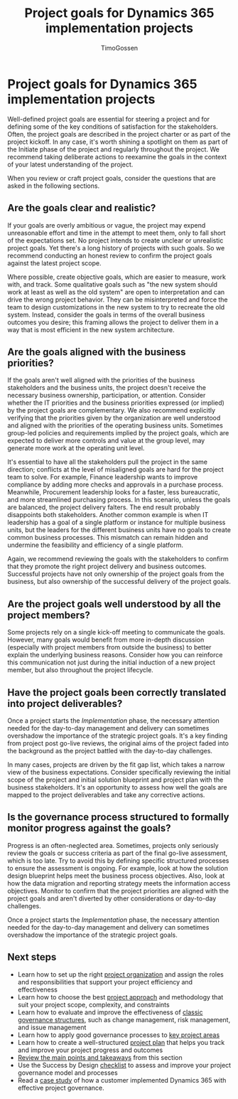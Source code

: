 ﻿---
title: Project goals for Dynamics 365 implementation projects
description: Learn about the importance of project goals in Dynamics 365 implementation projects, including questions to consider when forming your goals.
author: TimoGossen
ms.author: timogoss
ms.date: 01/22/2024
ms.topic: conceptual
---

# Project goals for Dynamics 365 implementation projects

Well-defined project goals are essential for steering a project and for defining some of the key conditions of satisfaction for the stakeholders. Often, the project goals are described in the project charter or as part of the project kickoff. In any case, it's worth shining a spotlight on them as part of the Initiate phase of the project and regularly throughout the project. We recommend taking deliberate actions to reexamine the goals in the context of your latest understanding of the project.

When you review or craft project goals, consider the questions that are asked in the following sections.

## Are the goals clear and realistic?

If your goals are overly ambitious or vague, the project may expend unreasonable effort and time in the attempt to meet them, only to fall short of the expectations set. No project intends to create unclear or unrealistic project goals. Yet there's a long history of projects with such goals. So we recommend conducting an honest review to confirm the project goals against the latest project scope.

Where possible, create objective goals, which are easier to measure, work with, and track. Some qualitative goals such as "the new system should work at least as well as the old system" are open to interpretation and can drive the wrong project behavior. They can be misinterpreted and force the team to design customizations in the new system to try to recreate the old system. Instead, consider the goals in terms of the overall business outcomes you desire; this framing allows the project to deliver them in a way that is most efficient in the new system architecture.

## Are the goals aligned with the business priorities?

If the goals aren't well aligned with the priorities of the business stakeholders and the business units, the project doesn't receive the necessary business ownership, participation, or attention. Consider whether the IT priorities and the business priorities expressed (or implied) by the project goals are complementary. We also recommend explicitly verifying that the priorities given by the organization are well understood and aligned with the priorities of the operating business units. Sometimes group-led policies and requirements implied by the project goals, which are expected to deliver more controls and value at the group level, may generate more work at the operating unit level.

It's essential to have all the stakeholders pull the project in the same direction; conflicts at the level of misaligned goals are hard for the project team to solve. For example, Finance leadership wants to improve compliance by adding more checks and approvals in a purchase process. Meanwhile, Procurement leadership looks for a faster, less bureaucratic, and more streamlined purchasing process. In this scenario, unless the goals are balanced, the project delivery falters. The end result probably disappoints both stakeholders. Another common example is when IT leadership has a goal of a single platform or instance for multiple business units, but the leaders for the different business units have no goals to create common business processes. This mismatch can remain hidden and undermine the feasibility and efficiency of a single platform.

Again, we recommend reviewing the goals with the stakeholders to confirm that they promote the right project delivery and business outcomes. Successful projects have not only ownership of the project goals from the business, but also ownership of the successful delivery of the project goals.

## Are the project goals well understood by all the project members?

Some projects rely on a single kick-off meeting to communicate the goals. However, many goals would benefit from more in-depth discussion (especially with project members from outside the business) to better explain the underlying business reasons. Consider how you can reinforce this communication not just during the initial induction of a new project member, but also throughout the project lifecycle.

## Have the project goals been correctly translated into project deliverables?

Once a project starts the *Implementation* phase, the necessary attention needed for the day-to-day management and delivery can sometimes overshadow the importance of the strategic project goals. It's a key finding from project post go-live reviews, the original aims of the project faded into the background as the project battled with the day-to-day challenges.

In many cases, projects are driven by the fit gap list, which takes a narrow view of the business expectations. Consider specifically reviewing the initial scope of the project and initial solution blueprint and project plan with the business stakeholders. It's an opportunity to assess how well the goals are mapped to the project deliverables and take any corrective actions.

## Is the governance process structured to formally monitor progress against the goals?

Progress is an often-neglected area. Sometimes, projects only seriously review the goals or success criteria as part of the final go-live assessment, which is too late. Try to avoid this by defining specific structured processes to ensure the assessment is ongoing. For example, look at how the solution design blueprint helps meet the business process objectives. Also, look at how the data migration and reporting strategy meets the information access objectives. Monitor to confirm that the project priorities are aligned with the project goals and aren't diverted by other considerations or day-to-day challenges.

Once a project starts the *Implementation* phase, the necessary attention needed for the day-to-day management and delivery can sometimes overshadow the importance of the strategic project goals.  

## Next steps

- Learn how to set up the right [project organization](project-governance-project-organization.md) and assign the roles and responsibilities that support your project efficiency and effectiveness
- Learn how to choose the best [project approach](project-governance-project-approach.md) and methodology that suit your project scope, complexity, and constraints
- Learn how to evaluate and improve the effectiveness of [classic governance structures](project-governance-classic-structures.md), such as change management, risk management, and issue management
- Learn how to apply good governance processes to [key project areas](project-governance-key-project-areas.md)
- Learn how to create a well-structured [project plan](project-governance-project-plan.md) that helps you track and improve your project progress and outcomes
- [Review the main points and takeaways](project-governance-conclusion.md) from this section
- Use the Success by Design [checklist](project-governance-checklist.md) to assess and improve your project governance model and processes
- Read a [case study](project-governance-case-study.md) of how a customer implemented Dynamics 365 with effective project governance.
